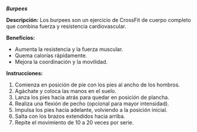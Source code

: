 ***Burpees***

**Descripción:**
 Los burpees son un ejercicio de CrossFit de cuerpo completo que combina fuerza y resistencia cardiovascular.

**Beneficios:**

- Aumenta la resistencia y la fuerza muscular.
- Quema calorías rápidamente.
- Mejora la coordinación y la movilidad.

**Instrucciones:**

1. Comienza en posición de pie con los pies al ancho de los hombros.
2. Agáchate y coloca las manos en el suelo.
3. Lanza los pies hacia atrás para quedar en posición de plancha.
4. Realiza una flexión de pecho (opcional para mayor intensidad).
5. Impulsa los pies hacia adelante, volviendo a la posición inicial.
6. Salta con los brazos extendidos hacia arriba.
7. Repite el movimiento de 10 a 20 veces por serie.